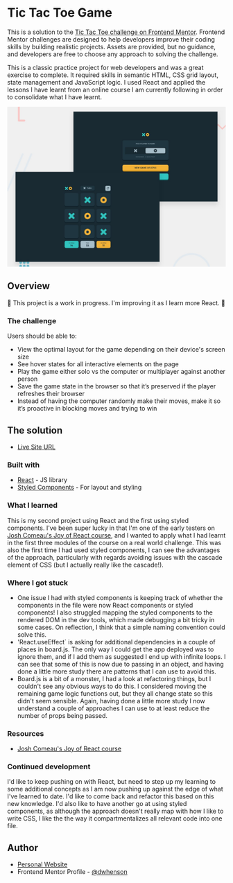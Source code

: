 # Tic Tac Toe Game

This is a solution to the [Tic Tac Toe challenge on Frontend Mentor](https://www.frontendmentor.io/challenges/tic-tac-toe-game-Re7ZF_E2v). Frontend Mentor challenges are designed to help developers improve their coding skills by building realistic projects. Assets are provided, but no guidance, and developers are free to choose any approach to solving the challenge.

This is a classic practice project for web developers and was a great exercise to complete. It required skills in semantic HTML, CSS grid layout, state management and JavaScript logic. I used React and applied the lessons I have learnt from an online course I am currently following in order to consolidate what I have learnt.

![Design preview for the Tic Tac Toe coding challenge](./images/preview.jpg)

## Overview

🚨 This project is a work in progress. I'm improving it as I learn more React. 🚨

### The challenge

Users should be able to:

- View the optimal layout for the game depending on their device's screen size
- See hover states for all interactive elements on the page
- Play the game either solo vs the computer or multiplayer against another person
- Save the game state in the browser so that it’s preserved if the player refreshes their browser
- Instead of having the computer randomly make their moves, make it so it’s proactive in blocking moves and trying to win

## The solution

- [Live Site URL](https://fem-ttt-game-react.netlify.app)

### Built with

- [React](https://reactjs.org/) - JS library
- [Styled Components](https://styled-components.com/) - For layout and styling

### What I learned

This is my second project using React and the first using styled components. I've been super lucky in that I'm one of the early testers on [Josh Comeau's Joy of React course](https://www.joyofreact.com/), and I wanted to apply what I had learnt in the first three modules of the course on a real world challenge. This was also the first time I had used styled components, I can see the advantages of the approach, particularly with regards avoiding issues with the cascade element of CSS (but I actually really like the cascade!).

### Where I got stuck

- One issue I had with styled components is keeping track of whether the components in the file were now React components or styled components! I also struggled mapping the styled components to the rendered DOM in the dev tools, which made debugging a bit tricky in some cases. On reflection, I think that a simple naming convention could solve this.
- 'React.useEffect` is asking for additional dependencies in a couple of places in board.js. The only way I could get the app deployed was to ignore them, and if I add them as suggested I end up with infinite loops. I can see that some of this is now due to passing in an object, and having done a little more study there are patterns that I can use to avoid this.
- Board.js is a bit of a monster, I had a look at refactoring things, but I couldn't see any obvious ways to do this. I considered moving the remaining game logic functions out, but they all change state so this didn't seem sensible. Again, having done a little more study I now understand a couple of approaches I can use to at least reduce the number of props being passed.

### Resources

- [Josh Comeau's Joy of React course](https://www.joyofreact.com/)

### Continued development

I'd like to keep pushing on with React, but need to step up my learning to some additional concepts as I am now pushing up against the edge of what I've learned to date. I'd like to come back and refactor this based on this new knowledge. I'd also like to have another go at using styled components, as although the approach doesn't really map with how I like to write CSS, I like the the way it compartmentalizes all relevant code into one file.

## Author

- [Personal Website](https://www.dwhenson.com)
- Frontend Mentor Profile - [@dwhenson](https://www.frontendmentor.io/profile/dwhenson)
